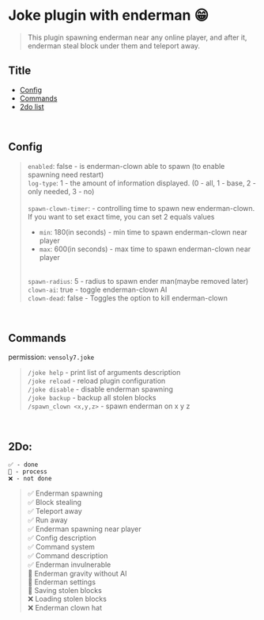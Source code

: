# Joke plugin with enderman 😁
> This plugin spawning enderman near any online player, and after it, enderman steal block under them and teleport away.

## Title
- <a href="#Config">Config</a>
- <a href="#Commands">Commands</a>
- <a href="#2Do">2do list</a>

<br/>

## Config
> `enabled`: false - is enderman-clown able to spawn (to enable spawning need restart) \
> `log-type`: 1 - the amount of information displayed. (0 - all, 1 - base, 2 - only needed, 3 - no)
> \
> \
> `spawn-clown-timer`: - controlling time to spawn new enderman-clown. If you want to set exact time, you can set 2 equals values 
> - `min`: 180(in seconds) - min time to spawn enderman-clown near player
> - `max`: 600(in seconds) - max time to spawn enderman-clown near player 
>
> \
> `spawn-radius`: 5 - radius to spawn ender man(maybe removed later) \
> `clown-ai`: true - toggle enderman-clown AI \
> `clown-dead`: false - Toggles the option to kill enderman-clown

<br/>


## Commands
permission: `vensoly7.joke`
> `/joke help` - print list of arguments description \
> `/joke reload` - reload plugin configuration \
> `/joke disable` - disable enderman spawning \
> `/joke backup` - backup all stolen blocks \
> `/spawn_clown <x,y,z>` - spawn enderman on x y z  

<br/>


## 2Do: 

```
✅ - done
🔳 - process
❌ - not done
```

> ✅ Enderman spawning \
> ✅ Block stealing \
> ✅ Teleport away \
> ✅ Run away \
> ✅ Enderman spawning near player \
> ✅ Config description \
> ✅ Command system \
> ✅ Command description \
> ✅ Enderman invulnerable \
> 🔳 Enderman gravity without AI \
> 🔳 Enderman settings \
> 🔳 Saving stolen blocks \
> ❌ Loading stolen blocks \
> ❌ Enderman clown hat